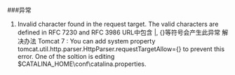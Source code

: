 #
###异常
1. Invalid character found in the request target. The valid characters are defined in RFC 7230 and RFC 3986
URL中包含 |, {}等符号会产生此异常
解决办法
    Tomcat 7 :
    You can add system property tomcat.util.http.parser.HttpParser.requestTargetAllow={} to prevent this error. One of the soltion is editing $CATALINA_HOME\conf\catalina.properties.